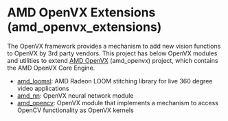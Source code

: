 # AMD OpenVX Extensions (amd_openvx_extensions)

The OpenVX framework provides a mechanism to add new vision functions to OpenVX by 3rd party vendors. This project has below OpenVX modules and utilities to extend [AMD OpenVX](../amd_openvx#amd-openvx-amd_openvx) (amd_openvx) project, which contains the AMD OpenVX Core Engine.

* [amd_loomsl](../amd_openvx_extensions/amd_loomsl#radeon-loom-stitching-library-vx_loomsl): AMD Radeon LOOM stitching library for live 360 degree video applications
* [amd_nn](../amd_openvx_extensions/amd_nn#openvx-neural-network-extension-library-vx_nn): OpenVX neural network module
* [amd_opencv](../amd_openvx_extensions/amd_opencv##amd-opencv-extension): OpenVX module that implements a mechanism to access OpenCV functionality as OpenVX kernels
